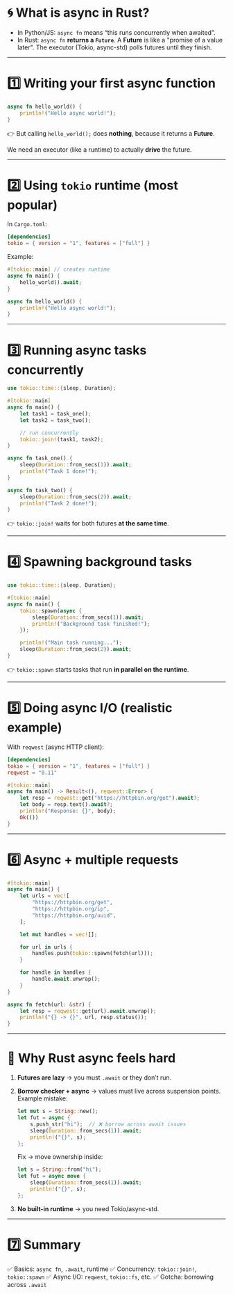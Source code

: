 # 🌀 What is async in Rust?

* In Python/JS: `async fn` means “this runs concurrently when awaited”.
* In Rust: `async fn` **returns a `Future`**.
  A **Future** is like a "promise of a value later".
  The executor (Tokio, async-std) polls futures until they finish.

---

# 1️⃣ Writing your first async function

```rust
async fn hello_world() {
    println!("Hello async world!");
}
```

👉 But calling `hello_world();` does **nothing**, because it returns a **Future**.

We need an executor (like a runtime) to actually **drive** the future.

---

# 2️⃣ Using `tokio` runtime (most popular)

In `Cargo.toml`:

```toml
[dependencies]
tokio = { version = "1", features = ["full"] }
```

Example:

```rust
#[tokio::main] // creates runtime
async fn main() {
    hello_world().await;
}

async fn hello_world() {
    println!("Hello async world!");
}
```

---

# 3️⃣ Running async tasks concurrently

```rust
use tokio::time::{sleep, Duration};

#[tokio::main]
async fn main() {
    let task1 = task_one();
    let task2 = task_two();

    // run concurrently
    tokio::join!(task1, task2);
}

async fn task_one() {
    sleep(Duration::from_secs(1)).await;
    println!("Task 1 done!");
}

async fn task_two() {
    sleep(Duration::from_secs(2)).await;
    println!("Task 2 done!");
}
```

👉 `tokio::join!` waits for both futures **at the same time**.

---

# 4️⃣ Spawning background tasks

```rust
use tokio::time::{sleep, Duration};

#[tokio::main]
async fn main() {
    tokio::spawn(async {
        sleep(Duration::from_secs(1)).await;
        println!("Background task finished!");
    });

    println!("Main task running...");
    sleep(Duration::from_secs(2)).await;
}
```

👉 `tokio::spawn` starts tasks that run **in parallel on the runtime**.

---

# 5️⃣ Doing async I/O (realistic example)

With `reqwest` (async HTTP client):

```toml
[dependencies]
tokio = { version = "1", features = ["full"] }
reqwest = "0.11"
```

```rust
#[tokio::main]
async fn main() -> Result<(), reqwest::Error> {
    let resp = reqwest::get("https://httpbin.org/get").await?;
    let body = resp.text().await?;
    println!("Response: {}", body);
    Ok(())
}
```

---

# 6️⃣ Async + multiple requests

```rust
#[tokio::main]
async fn main() {
    let urls = vec![
        "https://httpbin.org/get",
        "https://httpbin.org/ip",
        "https://httpbin.org/uuid",
    ];

    let mut handles = vec![];

    for url in urls {
        handles.push(tokio::spawn(fetch(url)));
    }

    for handle in handles {
        handle.await.unwrap();
    }
}

async fn fetch(url: &str) {
    let resp = reqwest::get(url).await.unwrap();
    println!("{} -> {}", url, resp.status());
}
```

---

# 🔑 Why Rust async feels hard

1. **Futures are lazy** → you must `.await` or they don’t run.
2. **Borrow checker + async** → values must live across suspension points.
   Example mistake:

   ```rust
   let mut s = String::new();
   let fut = async {
       s.push_str("hi");  // ❌ borrow across await issues
       sleep(Duration::from_secs(1)).await;
       println!("{}", s);
   };
   ```

   Fix → move ownership inside:

   ```rust
   let s = String::from("hi");
   let fut = async move {
       sleep(Duration::from_secs(1)).await;
       println!("{}", s);
   };
   ```
3. **No built-in runtime** → you need Tokio/async-std.

---

# 7️⃣ Summary

✅ Basics: `async fn`, `.await`, runtime
✅ Concurrency: `tokio::join!`, `tokio::spawn`
✅ Async I/O: `reqwest`, `tokio::fs`, etc.
✅ Gotcha: borrowing across `.await`
